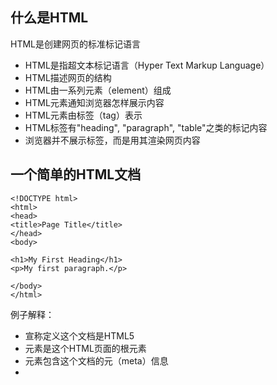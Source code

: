 ## 什么是HTML
HTML是创建网页的标准标记语言
- HTML是指超文本标记语言（Hyper Text Markup Language）
- HTML描述网页的结构
- HTML由一系列元素（element）组成
- HTML元素通知浏览器怎样展示内容
- HTML元素由标签（tag）表示
- HTML标签有"heading", "paragraph", "table"之类的标记内容
- 浏览器并不展示标签，而是用其渲染网页内容
## 一个简单的HTML文档
```
<!DOCTYPE html>
<html>
<head>
<title>Page Title</title>
</head>
<body>

<h1>My First Heading</h1>
<p>My first paragraph.</p>

</body>
</html>
```
例子解释：
- <!DOCTYPE html>宣称定义这个文档是HTML5
- <html>元素是这个HTML页面的根元素
- <head>元素包含这个文档的元（meta）信息
- <title>元素描述文档的标题
- <body>元素包含页面可视部分
- <h1>元素定义一级标题
- <p>元素定义段落

## HTML标签
HTML标签是尖括号包围的元素名
> <标签名称>一些内容</标签名称>
- 通常来说标签成对出现，例如`<p>`和`</p>`
- 标签对中第一个标签是开始标签（start tag / opening tag），第二个标签是结束标签（end tag / closing tag）
- 结束标签与开始标签的不同在于结束标签名之前有斜杠符号（slash）
## 浏览器
浏览器用于读取和展示HTML文档
浏览器并不会展示HTML标签，而是通过它们决定如何展示文档
## HTML历史
从万维网早期至今有许多版本的HTML
|年代|版本|
|:-:|:-:|
|1989|Tim Berners-Lee发明万维网|
|1991|Tim Berners-Lee发明HTML|
|1993|Dave Raggett起草HTML+|
|1995|HTML工作组定义HTML2|
|1997|W3C推荐：HTML 3.2|
|1999|W3C推荐：HTML 4.01|
|2000|W3C推荐：XHTML 1.0|
|2008|WHATWG发布HTML5初稿|
|2012|WHATWG HTML5动态标准|
|2014|W3C推荐：HTML5|
|2017|W3C推荐：HTML5.2|


